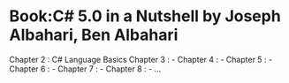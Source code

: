 # Book:C# 5.0 in a Nutshell by Joseph Albahari, Ben Albahari

Chapter 2 : C# Language Basics
Chapter 3 : -
Chapter 4 : - 
Chapter 5 : - 
Chapter 6 : -
Chapter 7 : -
Chapter 8 : -
...
